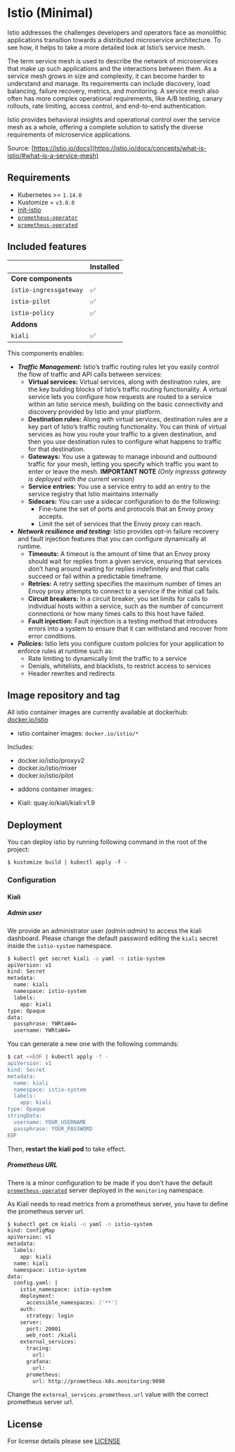 # Istio (Minimal)

Istio addresses the challenges developers and operators face as monolithic applications transition towards a
distributed microservice architecture. To see how, it helps to take a more detailed look at Istio’s service mesh.

The term service mesh is used to describe the network of microservices that make up such applications and the
interactions between them. As a service mesh grows in size and complexity, it can become harder to understand and
manage. Its requirements can include discovery, load balancing, failure recovery, metrics, and monitoring. A
service mesh also often has more complex operational requirements, like A/B testing, canary rollouts, rate limiting,
access control, and end-to-end authentication.

Istio provides behavioral insights and operational control over the service mesh as a whole, offering a complete
solution to satisfy the diverse requirements of microservice applications.

Source: [https://istio.io/docs](https://istio.io/docs/concepts/what-is-istio/#what-is-a-service-mesh)


## Requirements

- Kubernetes >= `1.14.0`
- Kustomize = `v3.0.0`
- [init-istio](../init-istio/)
- [`prometheus-operator`](https://github.com/sighupio/fury-kubernetes-monitoring/tree/v1.3.0/katalog/prometheus-operator)
- [`prometheus-operated`](https://github.com/sighupio/fury-kubernetes-monitoring/tree/v1.3.0/katalog/prometheus-operated)


## Included features

|                          | Installed          |
|--------------------------|--------------------|
| **Core components**      |                    |
| `istio-ingressgateway`   | :white_check_mark: |
| `istio-pilot`            | :white_check_mark: |
| `istio-policy`           | :white_check_mark: |
| **Addons**               |                    |
| `kiali`                  | :white_check_mark: |


This components enables:

- ***Traffic Management:*** Istio’s traffic routing rules let you easily control the flow of traffic and API calls
between services:
  - **Virtual services:** Virtual services, along with destination rules, are the key building blocks of Istio’s
  traffic routing functionality. A virtual service lets you configure how requests are routed to a service within an
  Istio service mesh, building on the basic connectivity and discovery provided by Istio and your platform.
  - **Destination rules:** Along with virtual services, destination rules are a key part of Istio’s traffic routing
  functionality. You can think of virtual services as how you route your traffic to a given destination, and then you
  use destination rules to configure what happens to traffic for that destination.
  - **Gateways:** You use a gateway to manage inbound and outbound traffic for your mesh, letting you specify which
  traffic you want to enter or leave the mesh.
  **IMPORTANT NOTE** *(Only ingresss gateway is deployed with the current version)*
  - **Service entries:** You use a service entry to add an entry to the service registry that Istio maintains
  internally
  - **Sidecars:** You can use a sidecar configuration to do the following:
    - Fine-tune the set of ports and protocols that an Envoy proxy accepts.
    - Limit the set of services that the Envoy proxy can reach.
- ***Network resilience and testing:*** Istio provides opt-in failure recovery and fault injection features that you
can configure dynamically at runtime.
  - **Timeouts:** A timeout is the amount of time that an Envoy proxy should wait for replies from a given service,
  ensuring that services don’t hang around waiting for replies indefinitely and that calls succeed or fail within a
  predictable timeframe.
  - **Retries:** A retry setting specifies the maximum number of times an Envoy proxy attempts to connect to a service
  if the initial call fails.
  - **Circuit breakers:** In a circuit breaker, you set limits for calls to individual hosts within a service, such
  as the number of concurrent connections or how many times calls to this host have failed.
  - **Fault injection:** Fault injection is a testing method that introduces errors into a system to ensure that it
  can withstand and recover from error conditions.
- ***Policies:*** Istio lets you configure custom policies for your application to enforce rules at runtime such as:
  - Rate limiting to dynamically limit the traffic to a service
  - Denials, whitelists, and blacklists, to restrict access to services
  - Header rewrites and redirects

## Image repository and tag

All istio container images are currently available at dockerhub: [docker.io/istio](https://hub.docker.com/u/istio)

* istio container images: `docker.io/istio/*`

Includes:

- docker.io/istio/proxyv2
- docker.io/istio/mixer
- docker.io/istio/pilot

* addons container images:

- Kiali: quay.io/kiali/kiali:v1.9

## Deployment

You can deploy istio by running following command in the root of the project:

```shell
$ kustomize build | kubectl apply -f -
```

### Configuration

#### Kiali

##### Admin user

We provide an administrator user *(admin:admin)* to access the kiali dashboard. Please change the default password
editing the `kiali` secret inside the `istio-system` namespace.

```bash
$ kubectl get secret kiali -o yaml -n istio-system
apiVersion: v1
kind: Secret
metadata:
  name: kiali
  namespace: istio-system
  labels:
    app: kiali
type: Opaque
data:
  passphrase: YWRtaW4=
  username: YWRtaW4=
```

You can generate a new one with the following commands:

```bash
$ cat <<EOF | kubectl apply -f -
apiVersion: v1
kind: Secret
metadata:
  name: kiali
  namespace: istio-system
  labels:
    app: kiali
type: Opaque
stringData:
  username: YOUR_USERNAME
  passphrase: YOUR_PASSWORD
EOF
```

Then, **restart the kiali pod** to take effect.

##### Prometheus URL

There is a minor configuration to be made if you don't have the default
[`prometheus-operated`](https://github.com/sighupio/fury-kubernetes-monitoring/tree/v1.3.0/katalog/prometheus-operated)
server deployed in the `monitoring` namespace.

As Kiali needs to read metrics from a prometheus server, you have to define the prometheus server url.

```bash
$ kubectl get cm kiali -o yaml -n istio-system
kind: ConfigMap
apiVersion: v1
metadata:
  labels:
    app: kiali
  name: kiali
  namespace: istio-system
data:
  config.yaml: |
    istio_namespace: istio-system
    deployment:
      accessible_namespaces: ['**']
    auth:
      strategy: login
    server:
      port: 20001
      web_root: /kiali
    external_services:
      tracing:
        url:
      grafana:
        url:
      prometheus:
        url: http://prometheus-k8s.monitoring:9090
```

Change the `external_services.prometheus.url` value with the correct prometheus server url.

## License

For license details please see [LICENSE](../../LICENSE)
